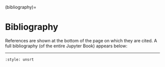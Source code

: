 (bibliography)=
# Bibliography

References are shown at the bottom of the page on which they are cited. A full bibliography (of the entire Jupyter Book) appears below:

---

```{bibliography} /_bibliography/references.bib
:style: unsrt
```